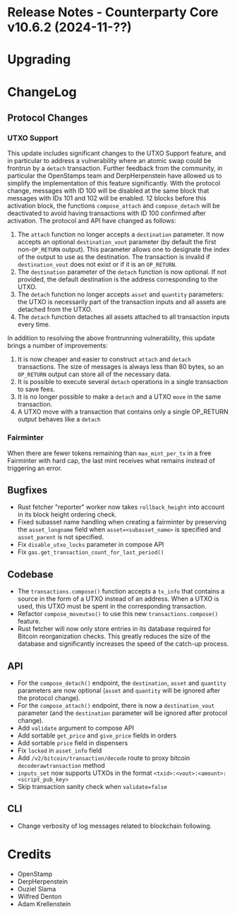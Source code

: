 # Release Notes - Counterparty Core v10.6.2 (2024-11-??)



# Upgrading

# ChangeLog

## Protocol Changes

### UTXO Support

This update includes significant changes to the UTXO Support feature, and in particular to address a vulnerability where an atomic swap could be frontrun by a `detach` transaction. Further feedback from the community, in particular the OpenStamps team and DerpHerpenstein have allowed us to simplify the implementation of this feature significantly. With the protocol change, messages with ID 100 will be disabled at the same block that messages with IDs 101 and 102 will be enabled. 12 blocks before this activation block, the functions `compose_attach` and `compose_detach` will be deactivated to avoid having transactions with ID 100 confirmed after activation. The protocol and API have changed as follows:

1. The `attach` function no longer accepts a `destination` parameter. It now accepts an optional `destination_vout` parameter (by default the first non-`OP_RETURN` output). This parameter allows one to designate the index of the output to use as the destination. The transaction is invalid if `destination_vout` does not exist or if it is an `OP_RETURN`.
1. The `destination` parameter of the `detach` function is now optional. If not provided, the default destination is the address corresponding to the UTXO.
1. The `detach` function no longer accepts `asset` and `quantity` parameters: the UTXO is necessarily part of the transaction inputs and all assets are detached from the UTXO.
1. The `detach` function detaches all assets attached to all transaction inputs every time.

In addition to resolving the above frontrunning vulnerability, this update brings a number of improvements:

1. It is now cheaper and easier to construct `attach` and `detach` transactions. The size of messages is always less than 80 bytes, so an `OP_RETURN` output can store all of the necessary data.
1. It is possible to execute several `detach` operations in a single transaction to save fees.
1. It is no longer possible to make a `detach` and a UTXO `move` in the same transaction.
1. A UTXO move with a transaction that contains only a single OP_RETURN output behaves like a `detach`

### Fairminter

When there are fewer tokens remaining than `max_mint_per_tx` in a free Fairminter with hard cap, the last mint receives what remains instead of triggering an error.

## Bugfixes

- Rust fetcher "reporter" worker now takes `rollback_height` into account in its block height ordering check.
- Fixed subasset name handling when creating a fairminter by preserving the `asset_longname` field when `asset=<subasset_name>` is specified and `asset_parent` is not specified.
- Fix `disable_utxo_locks` parameter in compose API
- Fix `gas.get_transaction_count_for_last_period()`

## Codebase

- The `transactions.compose()` function accepts a `tx_info` that contains a source in the form of a UTXO instead of an address. When a UTXO is used, this UTXO must be spent in the corresponding transaction.
- Refactor `compose_moveutxo()` to use this new `transactions.compose()` feature.
- Rust fetcher will now only store entries in its database required for Bitcoin reorganization checks. This greatly reduces the size of the database and significantly increases the speed of the catch-up process.

## API

- For the `compose_detach()` endpoint, the `destination`, `asset` and `quantity` parameters are now optional (`asset` and `quantity` will be ignored after the protocol change).
- For the `compose_attach()` endpoint, there is now a `destination_vout` parameter (and the `destination` parameter will be ignored after protocol change).
- Add `validate` argument to compose API
- Add sortable `get_price` and `give_price` fields in orders
- Add sortable `price` field in dispensers
- Fix `locked` in `asset_info` field
- Add `/v2/bitcoin/transaction/decode` route to proxy bitcoin `decoderawtransaction` method
- `inputs_set` now supports UTXOs in the format `<txid>:<vout>:<amount>:<script_pub_key>`
- Skip transaction sanity check when `validate=false`


## CLI

- Change verbosity of log messages related to blockchain following.


# Credits

* OpenStamp
* DerpHerpenstein
* Ouziel Slama
* Wilfred Denton
* Adam Krellenstein
